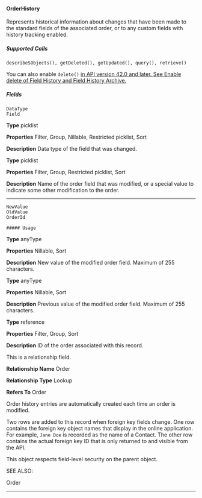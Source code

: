 #### OrderHistory

Represents historical information about changes that have been made to the standard fields of the associated order, or to any custom
fields with history tracking enabled.

##### Supported Calls
```
describeSObjects(), getDeleted(), getUpdated(), query(), retrieve()

```
You can also enable `delete()` [in API version 42.0 and later. See Enable delete of Field History and Field History Archive.](https://help.salesforce.com/articleView?id=000321814&type=1&mode=1&language=en_US)

##### Fields

```
DataType
Field

```

**Type**
picklist

**Properties**
Filter, Group, Nillable, Restricted picklist, Sort

**Description**
Data type of the field that was changed.

**Type**
picklist

**Properties**
Filter, Group, Restricted picklist, Sort

**Description**
Name of the order field that was modified, or a special value to indicate some
other modification to the order.


-----

```
NewValue
OldValue
OrderId

##### Usage

```

**Type**
anyType

**Properties**
Nillable, Sort

**Description**
New value of the modified order field. Maximum of 255 characters.

**Type**
anyType

**Properties**
Nillable, Sort

**Description**
Previous value of the modified order field. Maximum of 255 characters.

**Type**
reference

**Properties**
Filter, Group, Sort

**Description**
ID of the order associated with this record.

This is a relationship field.

**Relationship Name**
Order

**Relationship Type**
Lookup

**Refers To**
Order


Order history entries are automatically created each time an order is modified.

Two rows are added to this record when foreign key fields change. One row contains the foreign key object names that display in the
online application. For example, `Jane Doe` is recorded as the name of a Contact. The other row contains the actual foreign key ID
that is only returned to and visible from the API.

This object respects field-level security on the parent object.

SEE ALSO:

Order


-----
